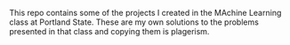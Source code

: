 This repo contains some of the projects I created in the MAchine Learning class at Portland State. These are my own solutions to the problems presented in that class and copying them is plagerism.
